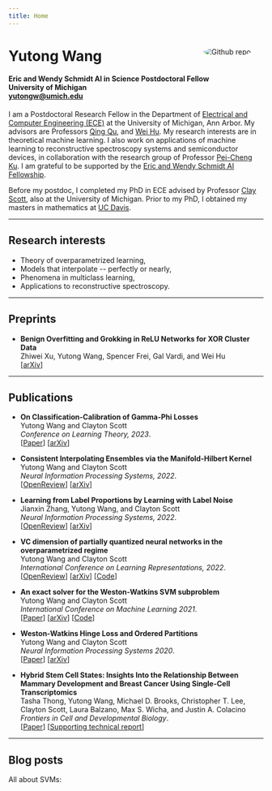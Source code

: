 ```yaml
---
title: Home
---
```


<img src="me.jpg" style="border-radius:50%;max-width:25%;min-width:40px;float:right;margin:25px" alt="Github repo" />

# Yutong Wang
#### Eric and Wendy Schmidt AI in Science Postdoctoral Fellow </br> University of Michigan </br> <A HREF="mailto: yutongw@umich.edu" > yutongw@umich.edu </A>

<!-- <span><img src="email.png" style="width:120px" alt="email" /></span>
-->


I am a Postdoctoral Research Fellow in the Department of [Electrical and Computer Engineering (ECE)](https://ece.engin.umich.edu/) at the University of Michigan, Ann Arbor.
My advisors are Professors
[Qing Qu](https://qingqu.engin.umich.edu/), 
and
[Wei Hu](https://weihu.me/).
My research interests are in theoretical machine learning.
I also work on applications of machine learning to reconstructive spectroscopy systems and semiconductor devices, in collaboration with the research group of Professor [Pei-Cheng Ku](https://web.eecs.umich.edu/~peicheng/).
I am grateful to be supported by the [Eric and Wendy Schmidt AI Fellowship](https://www.schmidtfutures.com/our-work/schmidt-ai-in-science-postdocs/). 


Before my postdoc, I completed my PhD in ECE advised by Professor
[Clay Scott](http://web.eecs.umich.edu/~cscott/), also at the University of Michigan.
Prior to my PhD, I obtained my masters in mathematics at [UC Davis](https://www.math.ucdavis.edu/).

---

## Research interests

- Theory of overparametrized learning,
- Models that interpolate -- perfectly or nearly,
- Phenomena in multiclass learning,
- Applications to reconstructive spectroscopy.



---
## Preprints

- **Benign Overfitting and Grokking in ReLU Networks for XOR Cluster Data** </br>
Zhiwei Xu, Yutong Wang, Spencer Frei, Gal Vardi, and Wei Hu</br> 
[[arXiv](https://arxiv.org/abs/2310.02541)] 


---
## Publications

- **On Classification-Calibration of Gamma-Phi Losses**</br>
Yutong Wang and Clayton Scott</br> 
*Conference on Learning Theory, 2023*.</br>
[[Paper](https://proceedings.mlr.press/v195/wang23c.html)] [[arXiv](http://arxiv.org/abs/2302.07321)] 



- **Consistent Interpolating Ensembles via the Manifold-Hilbert Kernel**</br>
Yutong Wang and Clayton Scott</br> 
*Neural Information Processing Systems, 2022*.</br> 
[[OpenReview](https://openreview.net/forum?id=zqQKGaNI4lp)]
[[arXiv](https://arxiv.org/abs/2205.09342)]

- **Learning from Label Proportions by Learning with Label Noise**</br>
Jianxin Zhang, Yutong Wang, and Clayton Scott</br>
*Neural Information Processing Systems, 2022*.</br> 
[[OpenReview](https://openreview.net/forum?id=cqyBfRwOTm1)]
[[arXiv](https://arxiv.org/abs/2203.02496)]


- **VC dimension of partially quantized neural networks in the overparametrized regime**</br>
Yutong Wang and Clayton Scott</br> 
*International Conference on Learning Representations, 2022*.</br> 
[[OpenReview](https://openreview.net/forum?id=7udZAsEzd60)]
[[arXiv](https://arxiv.org/abs/2110.02456)]
[[Code](https://github.com/YutongWangUMich/HANN)]

- **An exact solver for the Weston-Watkins SVM subproblem**</br>
Yutong Wang and Clayton Scott</br> 
*International Conference on Machine Learning 2021*.</br> 
[[Paper](https://proceedings.mlr.press/v139/wang21u.html)]
[[arXiv](https://arxiv.org/abs/2102.05640)]
[[Code](https://github.com/YutongWangUMich/liblinear/)]

- **Weston-Watkins Hinge Loss and Ordered Partitions**</br>
Yutong Wang and Clayton Scott</br> 
*Neural Information Processing Systems 2020*.</br> 
[[Paper](https://papers.nips.cc/paper/2020/hash/e5e6851e7f7ffd3530e7389e183aa468-Abstract.html)]
[[arXiv](https://arxiv.org/abs/2006.07346)]

- **Hybrid Stem Cell States: Insights Into the Relationship Between Mammary Development and Breast Cancer Using Single-Cell Transcriptomics**</br>
Tasha Thong, Yutong Wang, Michael D. Brooks, Christopher T. Lee, Clayton Scott, Laura Balzano, Max S. Wicha, and Justin A. Colacino</br>
*Frontiers in Cell and Developmental Biology*.</br>
[[Paper](https://www.frontiersin.org/articles/10.3389/fcell.2020.00288/full)]
[[Supporting technical report](https://www.biorxiv.org/content/10.1101/637488v1?rss=1)]


---
## Blog posts

All about SVMs:
